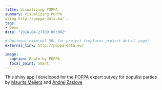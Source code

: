 ```yaml
---
title: Visualizing POPPA
summary: Visualizing POPPA
using http://poppa-data.eu/`.
tags:
- Demo
date: "2016-04-27T00:00:00Z"

# Optional external URL for project (replaces project detail page).
external_link: http://poppa-data.eu/

image:
  caption: Photo by POPPA
  focal_point: Smart
---
```

This shiny app I developed for the [POPPA](http://poppa-data.eu/) expert survey for populist parties by [Maurits Meijers](http://maurits-meijers.eu/) and [Andrej Zaslove](https://www.ru.nl/english/people/zaslove-a/)
